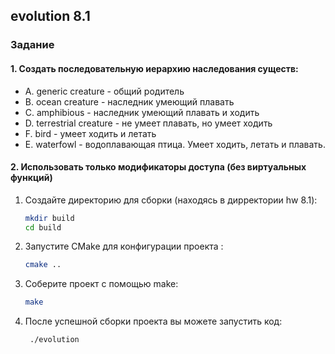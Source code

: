 ## evolution 8.1

### Задание
#### 1. Создать последовательную иерархию наследования существ:
   - A. generic creature - общий родитель
   - B. ocean creature - наследник умеющий плавать 
   - C. amphibious - наследник умеющий плавать и ходить 
   - D. terrestrial creature - не умеет плавать, но умеет ходить 
   - F. bird - умеет ходить и летать 
   - E. waterfowl - водоплавающая птица. Умеет ходить, летать и плавать.
#### 2. Использовать только модификаторы доступа (без виртуальных функций)

1. Создайте директорию для сборки (находясь в дирректории hw 8.1):
   ```sh
   mkdir build
   cd build
   ```
2. Запустите CMake для конфигурации проекта :

   ```sh
   cmake ..
   ```


3. Соберите проект с помощью make:
   ```sh
   make
   ```
4. После успешной сборки проекта вы можете запустить код:
   ```sh
    ./evolution
   ```